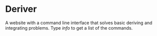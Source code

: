 # Deriver
A website with a command line interface that solves basic deriving and integrating problems.
Type *info* to get a list of the commands.
